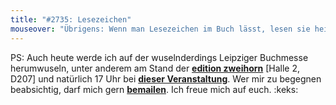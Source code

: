 ```yaml
---
title: "#2735: Lesezeichen"
mouseover: "Übrigens: Wenn man Lesezeichen im Buch lässt, lesen sie heimlich weiter."
---
```


PS:
Auch heute werde ich auf der wuselnderdings Leipziger Buchmesse herumwuseln, unter anderem am Stand der <a href="http://www.editionzweihorn.de/"><strong>edition zweihorn</strong></a> [Halle 2,  D207] und natürlich 17 Uhr bei <a href="http://www.leipzig-liest.de/veranstaltungen/3061"><strong>dieser Veranstaltung</strong></a>.
Wer mir zu begegnen beabsichtig, darf mich gern <a href="mailto:fonflatter@gmail.com"><strong>bemailen</strong></a>. 
Ich freue mich auf euch.
:keks:
